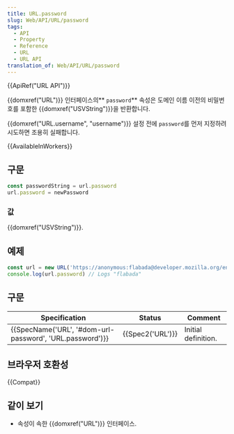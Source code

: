```yaml
---
title: URL.password
slug: Web/API/URL/password
tags:
  - API
  - Property
  - Reference
  - URL
  - URL API
translation_of: Web/API/URL/password
---
```


{{ApiRef("URL API")}}

{{domxref("URL")}} 인터페이스의** `password`** 속성은 도메인 이름 이전의 비밀번호를 포함한 {{domxref("USVString")}}을 반환합니다.

{{domxref("URL.username", "username")}} 설정 전에 `password`를 먼저 지정하려 시도하면 조용히 실패합니다.

{{AvailableInWorkers}}

## 구문

```js
const passwordString = url.password
url.password = newPassword
```

### 값

{{domxref("USVString")}}.

## 예제

```js
const url = new URL('https://anonymous:flabada@developer.mozilla.org/en-US/docs/Web/API/URL/password');
console.log(url.password) // Logs "flabada"
```

## 구문

| Specification                                                                | Status               | Comment             |
| ---------------------------------------------------------------------------- | -------------------- | ------------------- |
| {{SpecName('URL', '#dom-url-password', 'URL.password')}} | {{Spec2('URL')}} | Initial definition. |

## 브라우저 호환성

{{Compat}}

## 같이 보기

- 속성이 속한 {{domxref("URL")}} 인터페이스.
